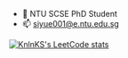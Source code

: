 - 🤵 NTU SCSE PhD Student
- 📫 siyue001@e.ntu.edu.sg

[![KnlnKS's LeetCode stats](https://leetcode-stats-six.vercel.app/api?username=z106186883)](https://github.com/KnlnKS/leetcode-stats)

<!---
siyue-zhang/siyue-zhang is a ✨ special ✨ repository because its `README.md` (this file) appears on your GitHub profile.
You can click the Preview link to take a look at your changes.
--->
